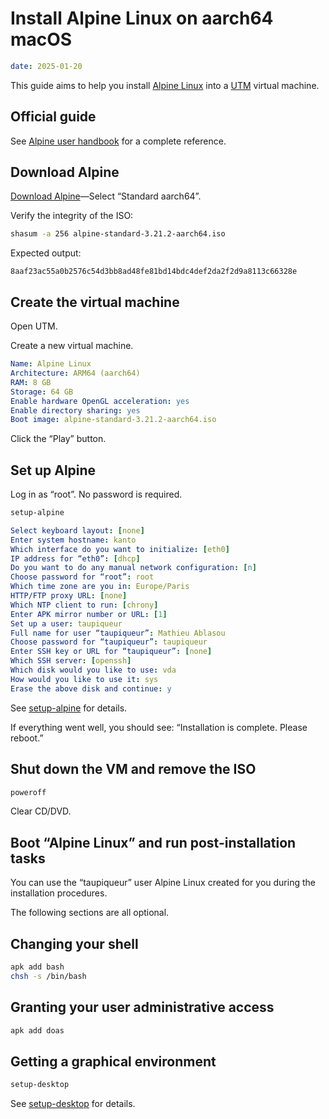 # Install Alpine Linux on aarch64 macOS

``` yaml
date: 2025-01-20
```

This guide aims to help you install [Alpine Linux] into a [UTM] virtual machine.

[Alpine Linux]: https://alpinelinux.org
[UTM]: https://mac.getutm.app

## Official guide

See [Alpine user handbook] for a complete reference.

[Alpine user handbook]: https://docs.alpinelinux.org/user-handbook/0.1a/index.html

## Download Alpine

[Download Alpine]—Select “Standard aarch64”.

[Download Alpine]: https://alpinelinux.org/downloads/

Verify the integrity of the ISO:

``` sh
shasum -a 256 alpine-standard-3.21.2-aarch64.iso
```

Expected output:

```
8aaf23ac55a0b2576c54d3bb8ad48fe81bd14bdc4def2da2f2d9a8113c66328e
```

## Create the virtual machine

Open UTM.

Create a new virtual machine.

``` yaml
Name: Alpine Linux
Architecture: ARM64 (aarch64)
RAM: 8 GB
Storage: 64 GB
Enable hardware OpenGL acceleration: yes
Enable directory sharing: yes
Boot image: alpine-standard-3.21.2-aarch64.iso
```

Click the “Play” button.

## Set up Alpine

Log in as “root”. No password is required.

``` sh
setup-alpine
```

``` yaml
Select keyboard layout: [none]
Enter system hostname: kanto
Which interface do you want to initialize: [eth0]
IP address for “eth0”: [dhcp]
Do you want to do any manual network configuration: [n]
Choose password for “root”: root
Which time zone are you in: Europe/Paris
HTTP/FTP proxy URL: [none]
Which NTP client to run: [chrony]
Enter APK mirror number or URL: [1]
Set up a user: taupiqueur
Full name for user “taupiqueur”: Mathieu Ablasou
Choose password for “taupiqueur”: taupiqueur
Enter SSH key or URL for “taupiqueur”: [none]
Which SSH server: [openssh]
Which disk would you like to use: vda
How would you like to use it: sys
Erase the above disk and continue: y
```

See [setup-alpine] for details.

[setup-alpine]: https://docs.alpinelinux.org/user-handbook/0.1a/Installing/setup_alpine.html

If everything went well, you should see:
“Installation is complete. Please reboot.”

## Shut down the VM and remove the ISO

``` sh
poweroff
```

Clear CD/DVD.

## Boot “Alpine Linux” and run post-installation tasks

You can use the “taupiqueur” user Alpine Linux created for you
during the installation procedures.

The following sections are all optional.

## Changing your shell

``` sh
apk add bash
chsh -s /bin/bash
```

## Granting your user administrative access

``` sh
apk add doas
```

## Getting a graphical environment

``` sh
setup-desktop
```

See [setup-desktop] for details.

[setup-desktop]: https://docs.alpinelinux.org/user-handbook/0.1a/Working/post-install.html#_getting_a_graphical_environment
